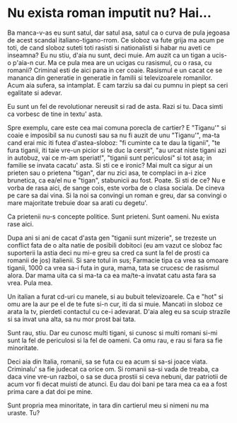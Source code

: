 # Nu exista roman imputit nu? Hai...

Ba manca-v-as eu sunt satul, dar satul asa, satul ca o curva de pula jegoasa de acest scandal italiano-tigano-rrom. Ce sloboz va fute grija ma acum pe toti, de cand sloboz suteti toti rasisti si nationalisti si habar nu aveti ce inseamna? Eu nu stiu, d'aia nu sunt, deci muie. Am auzit ca un tigan a ucis-o p'aia-n cur. Ma ce pula mea are un ucigas cu rasismul, cu o rasa, cu romanii? Criminal esti de aici pana in cer coaie. Rasismul e un cacat ce se mananca din generatie in generatie in familii si televizoarele romanilor. Acum aia sufera, sa intamplat. E cam tarziu sa dai cu pumnu in piept sa ceri egalitate si adevar.

Eu sunt un fel de revolutionar nereusit si rad de asta. Razi si tu. Daca simti ca vorbesc de tine in textu' asta.

Spre exemplu, care este cea mai comuna porecla de cartier? E "Tiganu'" si coaie e imposibil sa nu cunosti sau sa nu fi auzit de unu "Tiganu'", ma-ta cand erai mic iti futea d'astea-sloboz: "fi cuminte ca te dau la tiganii", "te fura tiganii, iti taie vre-un picior si te duc la cersit", "au urcat niste tigani azi in autobuz, vai ce m-am speriat!", "tiganii sunt periculosi" si tot asa; in familie se invata cacatu' asta. Si sti ce e ironic? Mai mult ca sigur ai un prieten sau o prietena "tigan", dar nu zici asa, te complaci in a-i zice brunetica, ca ea/el nu e "tigan", stabunicii au fost. Poate. Si sti de ce? Nu e vorba de rasa aici, de sange cois, este vorba de o clasa sociala. De cineva pe care sa dai vina. Si la noi sa convingi un roman e greu, dar sa convingi o mare majoritate trebuie doar sa arati cu degetu'.

Ca prietenii nu-s concepte politice. Sunt prieteni. Sunt oameni. Nu exista rase aici.

Dupa ani si ani de cacat d'asta gen "tiganii sunt mizerie", se trezeste un conflict fata de o alta natie de posibili dobitoci (eu am vazut ce sloboz fac suporterii la astia deci nu mi-e greu sa cred ca sunt la fel de prosti ca romanii de jos) italienii. Si sare totul in sus; Farmacie tipa ca vrea sa omoare tiganii, 1000 ca vrea sa-i futa in gura, mama, tata se crucesc de rasismul alora. Dar mama uita ca si ma-ta ca ea ma/te-a invatat catu asta fara sa vrea. Pula mea.

Un italian a furat cd-uri cu manele, si au bubuit televizoarele. Ca e "hot" si omu are la aur pe el de te fute si-n cur, iti da si muie. Mancati in sloboz ce arata la tv, pierdeti contactul cu ce-i adevarat. D'aia aleg eu sa scuip strazile si sa invat una alta, sa nu mor prost bai tata.

Sunt rau, stiu. Dar eu cunosc multi tigani, si cunosc si multi romani si-mi sunt la fel de periculosi si la fel de oameni. Ca omu rau, e rau si fara sa fie minoritate.

Deci aia din Italia, romanii, sa se futa cu ea acum si sa-si joace viata. Criminalu' sa fie judecat ca orice om. Si romanii sa-si vada de treaba, ca daca vine vre-un razboi, o sa se duca prostii si ceva nebuni, dar patriotii de acum vor fi decat muisti de atunci. Eu dau doi bani pe tara mea ca ea a fost prima care a dat doi pe mine.

Sunt propria mea minoritate, in tara din cartierul meu si nimeni nu ma uraste. Tu?